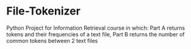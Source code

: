 # File-Tokenizer
Python Project for Information Retrieval course in which:
Part A returns tokens and their frequencies of a text file, 
Part B returns the number of common tokens between 2 text files
